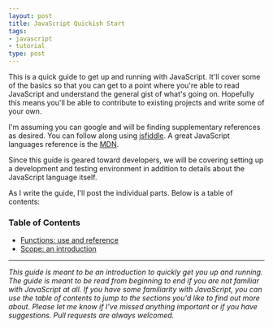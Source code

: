 ```yaml
---
layout: post
title: JavaScript Quickish Start
tags:
- javascript
- tutorial
type: post
---
```


This is a quick guide to get up and running with JavaScript. It'll cover some of the basics so that you can get to a
point where you're able to read JavaScript and understand the general gist of what's going on. Hopefully this means
you'll be able to contribute to existing projects and write some of your own.

I'm assuming you can google and will be finding supplementary references as desired. You can follow along using
[jsfiddle](http://jsfiddle.net). A great JavaScript languages reference is the [MDN](https://developer.mozilla.org/en-US/).

Since this guide is geared toward developers, we will be covering setting up a development and testing environment in
addition to details about the JavaScript language itself.

As I write the guide, I'll post the individual parts. Below is a table of contents:

### Table of Contents
* [Functions: use and reference](../javascript-functions-use-and-reference)
* [Scope: an introduction](../javascript-scope-introduction)

---

_This guide is meant to be an introduction to quickly get you up and running. The guide is meant to be read from beginning
to end if you are not familiar with JavaScript at all. If you have some familiarity with JavaScript, you can use the
table of contents to jump to the sections you'd like to find out more about. Please let me know if I've missed anything
important or if you have suggestions. Pull requests are always welcomed._